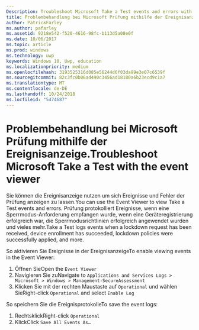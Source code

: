 ```yaml
---
Description: Troubleshoot Microsoft Take a Test events and errors with the event viewer.
title: Problembehandlung bei Microsoft Prüfung mithilfe der Ereignisanzeige.
author: PatrickFarley
ms.author: pafarley
ms.assetid: 9218e542-f520-4616-98fc-b113d5a08e0f
ms.date: 10/06/2017
ms.topic: article
ms.prod: windows
ms.technology: uwp
keywords: Windows 10, Uwp, education
ms.localizationpriority: medium
ms.openlocfilehash: 3193525316d085e56244d6f03da99e3e07c6539f
ms.sourcegitcommit: 82c3fc0b06ad490c3456ad18180a6b23ecd9c1a7
ms.translationtype: MT
ms.contentlocale: de-DE
ms.lasthandoff: 10/24/2018
ms.locfileid: "5474687"
---
```

# <a name="troubleshoot-microsoft-take-a-test-with-the-event-viewer"></a><span data-ttu-id="7da55-103">Problembehandlung bei Microsoft Prüfung mithilfe der Ereignisanzeige.</span><span class="sxs-lookup"><span data-stu-id="7da55-103">Troubleshoot Microsoft Take a Test with the event viewer</span></span>

<span data-ttu-id="7da55-104">Sie können die Ereignisanzeige nutzen um sich Ereignisse und Fehler der Prüfung anzeigen zu lassen.</span><span class="sxs-lookup"><span data-stu-id="7da55-104">You can use the Event Viewer to view Take a Test events and errors.</span></span> <span data-ttu-id="7da55-105">Prüfung protokolliert Ereignisse, wenn eine Sperrmodus-Anforderung empfangen wurde, wenn eine Geräteregistrierung erfolgreich war, die Sperrmodusrichtlinien erfolgreich angewendet wurden und vieles mehr.</span><span class="sxs-lookup"><span data-stu-id="7da55-105">Take a Test logs events when a lockdown request has been received, device enrollment has succeeded, lockdown policies were successfully applied, and more.</span></span>

<span data-ttu-id="7da55-106">So aktivieren Sie Ereignisse in der Ereignisanzeige</span><span class="sxs-lookup"><span data-stu-id="7da55-106">To enable viewing events in the Event Viewer:</span></span>
1. <span data-ttu-id="7da55-107">Öffnen Sie</span><span class="sxs-lookup"><span data-stu-id="7da55-107">Open the</span></span> `Event Viewer`
2. <span data-ttu-id="7da55-108">Navigieren Sie zu</span><span class="sxs-lookup"><span data-stu-id="7da55-108">Navigate to</span></span> `Applications and Services Logs > Microsoft > Windows > Management-SecureAssessment`
3. <span data-ttu-id="7da55-109">Klicken Sie mit der rechten Maustaste auf `Operational` und wählen Sie</span><span class="sxs-lookup"><span data-stu-id="7da55-109">Right-click `Operational` and select</span></span> `Enable Log`

<span data-ttu-id="7da55-110">So speichern Sie die Ereignisprotokolle</span><span class="sxs-lookup"><span data-stu-id="7da55-110">To save the event logs:</span></span>
1. <span data-ttu-id="7da55-111">Rechtsklick</span><span class="sxs-lookup"><span data-stu-id="7da55-111">Right-click</span></span> `Operational`
2. <span data-ttu-id="7da55-112">Klick</span><span class="sxs-lookup"><span data-stu-id="7da55-112">Click</span></span> `Save All Events As…`
